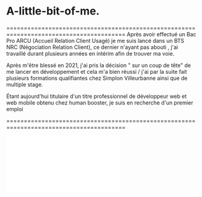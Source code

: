 # A-little-bit-of-me.

========================================================================================
Après avoir effectué un Bac Pro ARCU (Accueil Relation Client Usagé) je me suis lancé dans un BTS NRC (Négociation Relation Client), ce dernier n'ayant pas abouti , j'ai travaillé durant plusieurs années en intérim afin de trouver ma voie.

Après m'être blessé en 2021, j'ai pris la décision " sur un coup de tête" de me lancer en développement et cela m'a bien réussi / j'ai par la suite fait plusieurs formations qualifiantes chez Simplon Villeurbanne ainsi que de multiple stage.

Étant aujourd'hui titulaire d'un titre professionnel de développeur web et web mobile obtenu chez human booster, je suis en recherche d'un premier emploi

========================================================================================

![CV](/doc/CV-antoine-laforest-dev.pdf)
